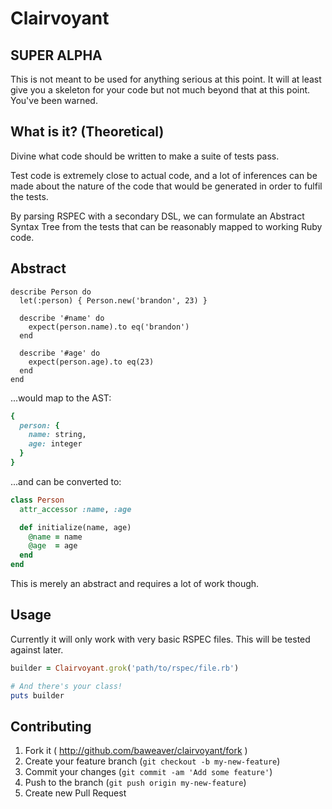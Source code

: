 # Clairvoyant

## SUPER ALPHA

This is not meant to be used for anything serious at this point. It will at least give you a skeleton for your
code but not much beyond that at this point. You've been warned.

## What is it? (Theoretical)

Divine what code should be written to make a suite of tests pass.

Test code is extremely close to actual code, and a lot of inferences can be made about the nature of the code that would be generated in order to fulfil the tests.

By parsing RSPEC with a secondary DSL, we can formulate an Abstract Syntax Tree from the tests that can be reasonably mapped to working Ruby code.

## Abstract

```
describe Person do
  let(:person) { Person.new('brandon', 23) }

  describe '#name' do
    expect(person.name).to eq('brandon')
  end

  describe '#age' do
    expect(person.age).to eq(23)
  end
end
```

...would map to the AST:
```ruby
{
  person: {
    name: string,
    age: integer
  }
}
```

...and can be converted to:
```ruby
class Person
  attr_accessor :name, :age

  def initialize(name, age)
    @name = name
    @age  = age
  end
end
```

This is merely an abstract and requires a lot of work though.

## Usage

Currently it will only work with very basic RSPEC files. This will be tested against later.

```ruby
builder = Clairvoyant.grok('path/to/rspec/file.rb')

# And there's your class!
puts builder
```

## Contributing

1. Fork it ( http://github.com/baweaver/clairvoyant/fork )
2. Create your feature branch (`git checkout -b my-new-feature`)
3. Commit your changes (`git commit -am 'Add some feature'`)
4. Push to the branch (`git push origin my-new-feature`)
5. Create new Pull Request
